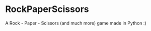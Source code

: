 RockPaperScissors
=================

A Rock - Paper - Scissors (and much more) game made in Python :)
